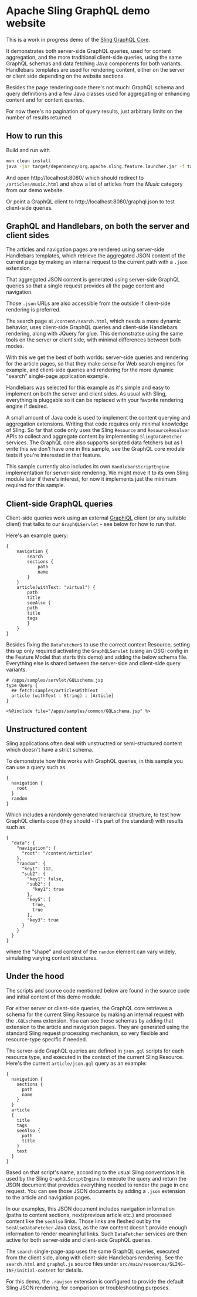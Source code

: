 Apache Sling GraphQL demo website
====

This is a work in progress demo of the [Sling GraphQL Core](https://github.com/apache/sling-org-apache-sling-graphql-core/).

It demonstrates both server-side GraphQL queries, used for content aggregation, and the 
more traditional client-side queries, using the same GraphQL schemas and data fetching
Java components for both variants. Handlebars templates are used for rendering content,
either on the server or client side depending on the website sections.

Besides the page rendering code there's not much: GraphQL schema and query definitions
and a few Java classes used for aggregating or enhancing content and for content queries.

For now there's no pagination of query results, just arbitrary limits on the number
of results returned.

## How to run this

Build and run with

```bash
mvn clean install
java -jar target/dependency/org.apache.sling.feature.launcher.jar -f target/slingfeature-tmp/feature-sling12.json
```

And open http://localhost:8080/ which should redirect to `/articles/music.html` and show a list
of articles from the _Music_ category from our demo website.

Or point a GraphQL client to http://localhost:8080/graphql.json to test client-side queries.

## GraphQL and Handlebars, on both the server and client sides

The articles and navigation pages are rendered using server-side Handlebars templates,
which retrieve the aggregated JSON content of the current page by making an internal request
to the current path with a `.json` extension.

That aggregated JSON content is generated using server-side GraphQL queries so that a single
request provides all the page content and navigation.

Those `.json` URLs are also accessible from the outside if client-side rendering is preferred.

The search page at `/content/search.html`, which needs a more dynamic behavior, uses client-side
GraphQL queries and client-side Handlebars rendering, along with JQuery for glue. This
demonstratse using the same tools on the server or client side, with minimal differences
between both modes.

With this we get the best of both worlds: server-side queries and rendering for the article
pages, so that they make sense for Web search engines for example, and client-side queries and
rendering for the more dynamic "search" single-page application example.

Handlebars was selected for this example as it's simple and easy to implement on both the
server and client sides. As usual with Sling, everything is pluggable so it can be replaced with
your favorite rendering engine if desired.

A small amount of Java code is used to implement the content querying and aggregation extensions.
Writing that code requires only minimal knowledge of Sling. So far that code only uses the
Sling `Resource` and `ResourceResolver` APIs to collect and aggregate content by implementing
`SlingDataFetcher` services. The GraphQL core also supports scripted data fetchers but as I
write this we don't have one in this sample, see the GraphQL core module tests if you're interested
in that feature.

This sample currently also includes its own `HandlebarsScriptEngine` implementation for
server-side rendering. We might move it to its own Sling module later if there's interest, for
now it implements just the minimum required for this sample.

## Client-side GraphQL queries

Client-side queries work using an external [GraphiQL](https://graphql.org/swapi-graphql)
client (or any suitable client) that talks to our `GraphQLServlet` - see below for how to run that.

Here's an example query:

    {
        navigation {
            search
            sections {
                path
                name
            }
        }
        article(withText: "virtual") {
            path
            title
            seeAlso {
            path
            title
            tags
            }
        }
    }

Besides fixing the `DataFetcher`s to use the correct context Resource, setting this up
only required activating the `GraphQLServlet` (using an OSGi config in the Feature Model
that starts this demo) and adding the below schema file. Everything else is shared between
the server-side and client-side query variants.

    # /apps/samples/servlet/GQLschema.jsp
    type Query {
      ## fetch:samples/articlesWithText
      article (withText : String) : [Article]
    }
    
    <%@include file="/apps/samples/common/GQLschema.jsp" %>


## Unstructured content

Sling applications often deal with unstructred or semi-structured content which
doesn't have a strict schema.

To demonstrate how this works with GraphQL queries, in this sample you can use a
query such as

    {
      navigation {
        root
      }
      random
    }

Which includes a randomly generated hierarchical structure, to test how GraphQL
clients cope (they should - it's part of the standard) with results such as

    {
      "data": {
        "navigation": {
          "root": "/content/articles"
        },
        "random": {
          "key1": 112,
          "sub2": {
            "key1": false,
            "sub2": {
              "key1": true
            },
            "key5": [
              true,
              true
            ],
            "key3": true
          }
        }
      }
    }

where the "shape" and content of the `random` element can vary widely, simulating
varying content structures.

## Under the hood

The scripts and source code mentioned below are found in the source code and initial content of this
demo module.

For either server or client-side queries, the GraphQL core retrieves a schema for the current
Sling Resource by making an internal request with the `.GQLschema` extension. You can see those
schemas by adding that extension to the article and navigation pages. They are generated using the
standard Sling request processing mechanism, so very flexible and resource-type specific if needed.

The server-side GraphQL queries are defined in `json.gql` scripts for each resource type, and executed
in the context of the current Sling Resource. Here's the current `article/json.gql` query as an example:

    { 
      navigation {
        sections {
          path
          name
        }
      }
      article 
      { 
        title
        tags
        seeAlso {
          path
          title
        }
        text
      }
    }

Based on that script's name, according to the usual Sling conventions it is used by the Sling
`GraphQLScriptEngine` to execute the query and return the JSON document that provides everything
needed to render the page in one request. You can see those JSON documents by adding a `.json`
extension to the article and navigation pages.

In our examples, this JSON document includes navigation information (paths to content sections,
next/previous article etc.) and processed content like the `seeAlso` links. Those links are
fleshed out by the `SeeAlsoDataFetcher` Java class, as the raw content doesn't provide enough
information to render meaningful links. Such `DataFetcher` services are then active for both
server-side and client-side GraphQL queries.

The `search` single-page-app uses the same GraphQL queries, executed from the client side,
along with client-side Handlebars rendering. See the `search.html` and `graphql.js` source
files under `src/main/resources/SLING-INF/initial-content` for details.

For this demo, the `.rawjson` extension is configured to provide the default Sling JSON
rendering, for comparison or troubleshooting purposes.
